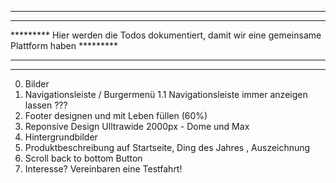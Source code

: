 ***************************************************************************************************
*********                                                                                 *********
*********  Hier werden die Todos dokumentiert, damit wir eine gemeinsame Plattform haben  *********
*********                                                                                 *********
***************************************************************************************************


0.  Bilder
1.  Navigationsleiste / Burgermenü
1.1 Navigationsleiste immer anzeigen lassen ???
2.  Footer designen und mit Leben füllen (60%)
3.  Reponsive Design Ulltrawide 2000px - Dome und Max
4.  Hintergrundbilder
5.  Produktbeschreibung auf Startseite, Ding des Jahres , Auszeichnung
6.  Scroll back to bottom Button
7.  Interesse? Vereinbaren eine Testfahrt!
